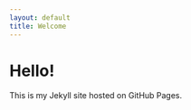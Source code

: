 ```yaml
---
layout: default
title: Welcome
---
```


<link rel="stylesheet" href="/assets/style.css">

# Hello!

This is my Jekyll site hosted on GitHub Pages.

